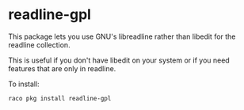 readline-gpl
============

This package lets you use GNU's libreadline rather than libedit for the readline
collection.

This is useful if you don't have libedit on your system or if you
need features that are only in readline.

To install:

```
raco pkg install readline-gpl
```
